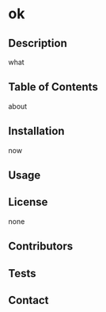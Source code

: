 

# ok

## Description
what
  
## Table of Contents
about
  
## Installation
now

## Usage
  

## License
none 
  
## Contributors

  
## Tests

  
## Contact
